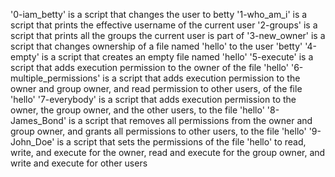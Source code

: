 '0-iam_betty' is a script that changes the user to betty
'1-who_am_i' is a script that prints the effective username of the current user
'2-groups' is a script that prints all the groups the current user is part of
'3-new_owner' is a script that changes ownership of a file named 'hello' to the user 'betty'
'4-empty' is a script that creates an empty file named 'hello'
'5-execute' is a script that adds execution permission to the owner of the file 'hello'
'6-multiple_permissions' is a script that adds execution permission to the owner and group owner, and read permission to other users, of the file 'hello'
'7-everybody' is a script that adds execution permission to the owner, the group owner, and the other users, to the file 'hello'
'8-James_Bond' is a script that removes all permissions from the owner and group owner, and grants all permissions to other users, to the file 'hello'
'9-John_Doe' is a script that sets the permissions of the file 'hello' to read, write, and execute for the owner, read and execute for the group owner, and write and execute for other users
